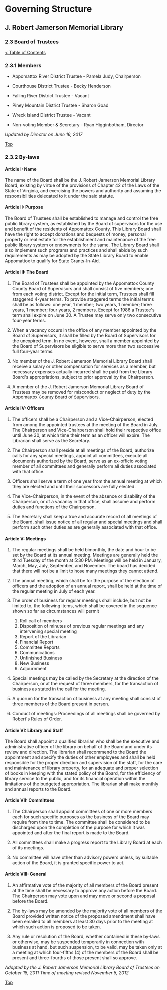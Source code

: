 <head>
	<link rel="stylesheet" type="text/css" href="../main.css">
</head>

[0]: ../README.md
[2.3]: board-of-trustees.md

# Governing Structure
## J. Robert Jamerson Memorial Library
### 2.3 Board of Trustees
[< Table of Contents][0]

### 2.3.1 Members

- Appomattox River District Trustee - Pamela Judy, Chairperson

- Courthouse District Trustee - Becky Henderson

- Falling River District Trustee - Vacant

- Piney Mountain District Trustee - Sharon Goad

- Wreck Island District Trustee - Vacant

- Non-voting Member & Secretary - Ryan Higginbotham, Director

*Updated by Director on June 16, 2017*

[Top][2.3]

### 2.3.2 By-laws

#### Article I: Name

The name of the Board shall be the J. Robert Jamerson Memorial Library Board, existing by virtue of the provisions of Chapter 42 of the Laws of the State of Virginia, and exercising the powers and authority and assuming the responsibilities delegated to it under the said statute.

#### Article II: Purpose

The Board of Trustees shall be established to manage and control the free public library system, as established by the Board of supervisors for the use and benefit of the residents of Appomattox County. This Library Board shall have the right to accept donations and bequests of money, personal property or real estate for the establishment and maintenance of the free public library system or endowments for the same. The Library Board shall also implement such programs and practices and shall abide by such requirements as may be adopted by the State Library Board to enable Appomattox to qualify for State Grants-In-Aid.

#### Article III: The Board

1. The Board of Trustees shall be appointed by the Appomattox County County Board of Supervisors and shall consist of five members; one from each voting district. Except for the initial term, Trustees shall fill staggered 4-year terms. To provide staggered terms the initial terms shall be as follows: one year, 1 member; two years, 1 member; three years, 1 member; four years, 2 members. Except for 1986 a Trustee's term shall expire on June 30. A Trustee may serve only two consecutive four-year terms.

2. When a vacancy occurs in the office of any member appointed by the Board of Supervisors, it shall be filled by the Board of Supervisors for the unexpired term. In no event, however, shall a member appointed by the Board of Supervisors be eligible to serve more than two successive full four-year terms.

3. No member of the J. Robert Jamerson Memorial Library Board shall receive a salary or other compensation for services as a member, but necessary expenses actually incurred shall be paid from the Library Board's appropriations, subject to prior approval by the Chairperson.

4. A member of the J. Robert Jamerson Memorial Library Board of Trustees may be removed for misconduct or neglect of duty by the Appomattox County Board of Supervisors.

#### Article IV: Officers

1. The officers shall be a Chairperson and a Vice-Chairperson, elected from among the appointed trustees at the meeting of the Board in July. The Chairperson and Vice-Chairperson shall hold their respective office until June 30, at which time their term as an officer will expire. The Librarian shall serve as the Secretary.

2. The Chairperson shall preside at all meetings of the Board, authorize calls for any special meetings, appoint all committees, execute all documents authorized by the Board, serve as an ex-officio voting member of all committees and generally perform all duties associated with that office.

3. Officers shall serve a term of one year from the annual meeting at which they are elected and until their successors are fully elected.

4. The Vice-Chairperson, in the event of the absence or disability of the Chairperson, or of a vacancy in that office, shall assume and perform duties and functions of the Chairperson.

5. The Secretary shall keep a true and accurate record of all meetings of the Board, shall issue notice of all regular and special meetings and shall perform such other duties as are generally associated with that office.

#### Article V: Meetings

1. The regular meetings shall be held bimonthly, the date and hour to be set by the Board at its annual meeting. Meetings are generally held the third Tuesday of the month at 5:30 PM. Meetings will be held in January, March, May, July, September, and November. The board has decided that there will not be a limit to hose many meetings they cannot attend.

2. The annual meeting, which shall be for the purpose of the election of officers and the adoption of an annual report, shall be held at the time of the regular meeting in July of each year.

3. The order of business for regular meetings shall include, but not be limited to, the following items, which shall be covered in the sequence shown so far as circumstances will permit
	1. Roll call of members
	2. Disposition of minutes of previous regular meetings and any intervening special meeting
	3. Report of the Librarian
	4. Financial Report
	5. Committee Reports
	6. Communications
	7. Unfinished Business
	8. New Business
	9. Adjournment

4. Special meetings may be called by the Secretary at the direction of the Chairperson, or at the request of three members, for the transaction of business as stated in the call for the meeting.

5. A quorum for the transaction of business at any meeting shall consist of three members of the Board present in person.

6. Conduct of meetings: Proceedings of all meetings shall be governed by Robert's Rules of Order.

#### Article VI: Library and Staff

The Board shall appoint a qualified librarian who shall be the executive and administrative officer of the library on behalf of the Board and under its review and direction. The librarian shall recommend to the Board the appointment and specify the duties of other employees and shall be held responsible for the proper direction and supervision of the staff, for the care and maintenance of library property, for an adequate and proper selection of books in keeping with the stated policy of the Board, for the efficiency of library service to the public, and for its financial operation within the limitations of the budgeted appropriation. The librarian shall make monthly and annual reports to the Board.

#### Article VII: Committees

1. The Chairperson shall appoint committees of one or more members each for such specific purposes as the business of the Board may require from time to time. The committee shall be considered to be discharged upon the completion of the purpose for which it was appointed and after the final report is made to the Board.

2. All committees shall make a progress report to the Library Board at each of its meetings.

3. No committee will have other than advisory powers unless, by suitable action of the Board, it is granted specific power to act.

#### Article VIII: General

1. An affirmative vote of the majority of all members of the Board present at the time shall be necessary to approve any action before the Board. The Chairperson may vote upon and may move or second a proposal before the Board.

2. The by-laws may be amended by the majority vote of all members of the Board provided written notice of the proposed amendment shall have been emailed to all members at least 30 days prior to the meeting at which such action is proposed to be taken.

3. Any rule or resolution of the Board, whether contained in these by-laws or otherwise, may be suspended temporarily in connection with business at hand, but such suspension, to be valid, may be taken only at a meeting at which four-fifths (4) of the members of the Board shall be present and three-fourths of those present shall so approve.

*Adopted by the J. Robert Jamerson Memorial Library Board of Trustees on October 18, 2011*
*Time of meeting revised November 5, 2012*

[Top][2.3]